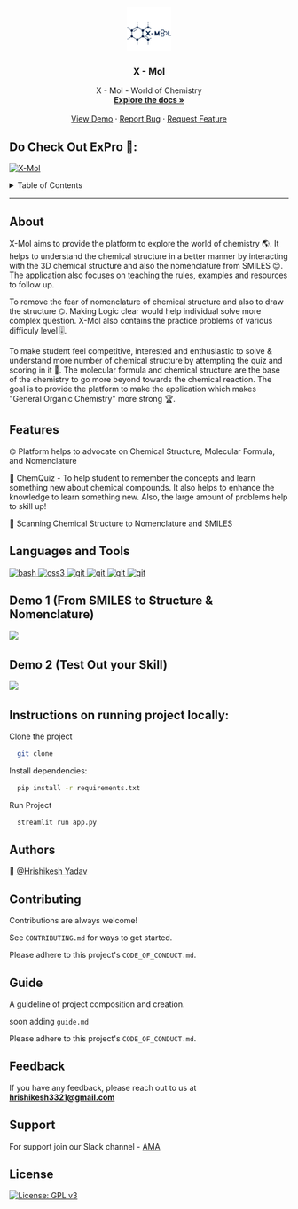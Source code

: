 <br />
<div align="center">
  <a href="https://github.com/Hrishikesh332/Chem-Master">
    <img src="src/x-mol.png" alt="Logo" width="80" height="80">
  </a>

  <h3 align="center">X - Mol</h3>

  <p align="center">
    X - Mol - World of Chemistry 
    <br />
    <a href="https://github.com/Hrishikesh332/Chem-Master"><strong>Explore the docs »</strong></a>
    <br />
    <br />
    <a href="https://github.com/Hrishikesh332/Chem-Master">View Demo</a>
    ·
    <a href="https://github.com/Hrishikesh332/Chem-Master/issues">Report Bug</a>
    ·
    <a href="https://github.com/Hrishikesh332/Chem-Master/issues">Request Feature</a>
  </p>
</div>

## Do Check Out ExPro 🔬:

[![X-Mol](https://img.shields.io/badge/XMol-152238?style=for-the-badge&logo=Streamlit&logoColor=white)](https://hrishikesh332-chem-master-app-26iy0f.streamlit.app/)

<details>
  <summary>Table of Contents</summary>
  <ol>
    <li><a href="#About">About</a></li>
    <li><a href="#Features">Features</a></li>
    <li><a href="#Tech-Stack">Tech Stack</a></li>
    <li><a href="#Languages-and-Tools">Languages and Tools</a></li>
    <li><a href="#Instructions-on-running-project-locally">Instructions on running project locally</a></li>
    <li><a href="#Contributing">Contributing</a></li>
    <li><a href="#Guide">Guide</a></li>
    <li><a href="#Feedback">Feedback</a></li>
    <li><a href="#Support">Support</a></li>
    <li><a href="#License">License</a></li>

  </ol>
</details>

------

## About

X-Mol aims to provide the platform to explore the world of chemistry 🌎. It helps to understand the chemical structure in a better manner by interacting with the 3D chemical structure and also the nomenclature from SMILES 😊. The application also focuses on teaching the rules, examples and resources to follow up.

To remove the fear of nomenclature of chemical structure and also to draw the structure ⌬. Making Logic clear would help individual solve more complex question. X-Mol also contains the practice problems of various difficuly level 🎚️. 

To make student feel competitive, interested and enthusiastic to solve & understand more number of chemical structure by attempting the quiz and scoring in it 💯. The molecular formula and chemical structure are the base of the chemistry to go more beyond towards the chemical reaction. The goal is to provide the platform to make the application which makes "General Organic Chemistry" more strong 🏆.



## Features

⌬ Platform helps to advocate on Chemical Structure, Molecular Formula, and Nomenclature

🔬 ChemQuiz - To help student to remember the concepts and learn something new about chemical compounds. It also helps to enhance the knowledge to learn something new. Also, the large amount of problems help to skill up!

🧪 Scanning Chemical Structure to Nomenclature and SMILES



## Languages and Tools

<p align="left"> <a href="https://streamlit.io/" target="_blank" rel="noreferrer"> <img src="https://seeklogo.com/images/S/streamlit-logo-1A3B208AE4-seeklogo.com.png" alt="bash" width="40" height="40"/> </a> <a href="https://firebase.google.com/" target="_blank" rel="noreferrer"> <img src="https://www.svgrepo.com/show/353735/firebase.svg" alt="css3" width="40" height="40"/> </a> <a href="https://huggingface.co/" target="_blank" rel="noreferrer"> <img src="https://www.svgrepo.com/show/401953/hugging-face.svg" alt="git" width="40" height="40"/> </a><a href="https://www.python.org/" rel="noreferrer"> <img src="https://www.svgrepo.com/show/452091/python.svg" alt="git" width="40" height="40"/> </a>
<a href="https://www.python.org/" rel="noreferrer"> <img src="https://github.com/Hrishikesh332/X-Mol/blob/main/src/Decimer.png" alt="git" width="40" height="40"/> </a>
<a href="https://www.python.org/" rel="noreferrer"> <img src="https://github.com/Hrishikesh332/X-Mol/blob/main/src/logo.png" alt="git" width="40" height="40"/> </a>
 
 ## Demo 1 (From SMILES to Structure & Nomenclature)
 
 ![](https://github.com/Hrishikesh332/X-Mol/blob/main/src/Demo%201.gif)
 
  ## Demo 2 (Test Out your Skill)
  
   ![](https://github.com/Hrishikesh332/X-Mol/blob/main/src/Demo%202.gif)
 
 
 

 
 ## Instructions on running project locally:

Clone the project

```bash
  git clone 
```

Install dependencies:

```bash
  pip install -r requirements.txt 
```
  

Run Project 

```bash
  streamlit run app.py
```




## Authors

🔆 [@Hrishikesh Yadav](https://www.github.com/hrishikesh332)


## Contributing

Contributions are always welcome!

See `CONTRIBUTING.md` for ways to get started.

Please adhere to this project's `CODE_OF_CONDUCT.md`.

## Guide

A guideline of project composition and creation.

soon adding `guide.md`

Please adhere to this project's `CODE_OF_CONDUCT.md`.

## Feedback

If you have any feedback, please reach out to us at **hrishikesh3321@gmail.com**


## Support

For support join our Slack channel - [AMA](https://ml-geeksworkspace.slack.com/archives/C03K2M9SBAA)

## License

[![License: GPL v3](https://img.shields.io/badge/License-GPLv3-blue.svg)](https://www.gnu.org/licenses/gpl-3.0)
